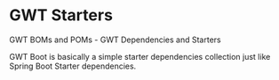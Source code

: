 # GWT Starters
GWT BOMs and POMs - GWT Dependencies and Starters

GWT Boot is basically a simple starter dependencies collection 
just like Spring Boot Starter dependencies.
